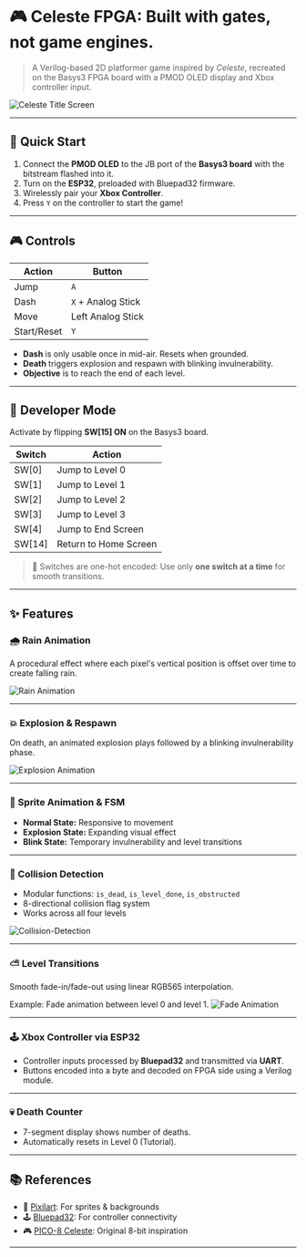 # 🎮 Celeste FPGA: Built with gates, not game engines.

> A Verilog-based 2D platformer game inspired by *Celeste*, recreated on the Basys3 FPGA board with a PMOD OLED display and Xbox controller input.

![Celeste Title Screen](assets/setup.png)

---

## 🚀 Quick Start

1. Connect the **PMOD OLED** to the JB port of the **Basys3 board** with the bitstream flashed into it.
2. Turn on the **ESP32**, preloaded with Bluepad32 firmware.
3. Wirelessly pair your **Xbox Controller**.
4. Press `Y` on the controller to start the game!

---

## 🎮 Controls

| Action     | Button             |
|------------|--------------------|
| Jump       | `A`                |
| Dash       | `X` + Analog Stick |
| Move       | Left Analog Stick  |
| Start/Reset| `Y`                |

- **Dash** is only usable once in mid-air. Resets when grounded.
- **Death** triggers explosion and respawn with blinking invulnerability.
- **Objective** is to reach the end of each level.

---

## 🧪 Developer Mode

Activate by flipping **SW[15] ON** on the Basys3 board.

| Switch | Action               |
|--------|----------------------|
| SW[0]  | Jump to Level 0      |
| SW[1]  | Jump to Level 1      |
| SW[2]  | Jump to Level 2      |
| SW[3]  | Jump to Level 3      |
| SW[4]  | Jump to End Screen   |
| SW[14] | Return to Home Screen|

> 🔁 Switches are one-hot encoded: Use only **one switch at a time** for smooth transitions.

---

## ✨ Features

### 🌧️ Rain Animation
A procedural effect where each pixel's vertical position is offset over time to create falling rain.

![Rain Animation](assets/rain.png)

---

### 💥 Explosion & Respawn
On death, an animated explosion plays followed by a blinking invulnerability phase.

![Explosion Animation](assets/explosion.png)

---

### 🏃 Sprite Animation & FSM
- **Normal State:** Responsive to movement
- **Explosion State:** Expanding visual effect
- **Blink State:** Temporary invulnerability and level transitions

---

### 🧱 Collision Detection
- Modular functions: `is_dead`, `is_level_done`, `is_obstructed`
- 8-directional collision flag system
- Works across all four levels

![Collision-Detection](assets/collision.png)

---

### ⛅ Level Transitions
Smooth fade-in/fade-out using linear RGB565 interpolation.

Example: Fade animation between level 0 and level 1.
![Fade Animation](assets/fade.png)

---

### 🕹️ Xbox Controller via ESP32
- Controller inputs processed by **Bluepad32** and transmitted via **UART**.
- Buttons encoded into a byte and decoded on FPGA side using a Verilog module.

---

### 💀 Death Counter
- 7-segment display shows number of deaths.
- Automatically resets in Level 0 (Tutorial).

---

## 📚 References

- 🎨 [Pixilart](https://www.pixilart.com/): For sprites & backgrounds  
- 🕹️ [Bluepad32](https://github.com/ricardoquesada/esp-idf-arduino-bluepad32-template): For controller connectivity
- 🎮 [PICO-8 Celeste](https://www.lexaloffle.com/bbs/?tid=2145): Original 8-bit inspiration  

---
